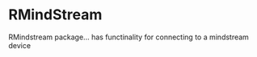 RMindStream
===========

RMindstream package... has functinality for connecting to a mindstream device